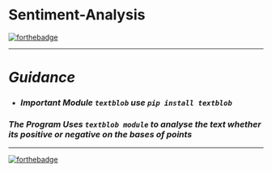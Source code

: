# Sentiment-Analysis
[![forthebadge ](https://forthebadge.com/images/badges/made-with-python.svg)](https://forthebadge.com)
- - -
# *Guidance*
  - ### *Important Module `textblob` use `pip install textblob`*

### *The Program Uses `textblob module` to analyse the text whether its positive or negative on the bases of points*
- - -
[![forthebadge](https://forthebadge.com/images/badges/built-with-love.svg)](https://forthebadge.com)
